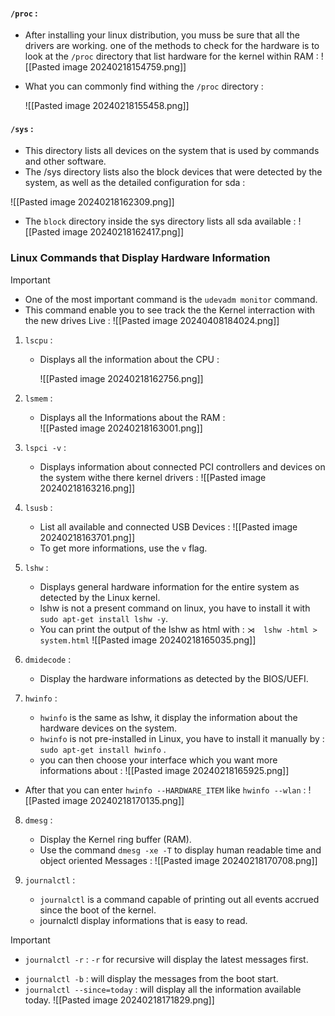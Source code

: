 

#### `/proc` :

- After installing your linux distribution, you muss be sure that all the drivers are working. one of the methods to check for the hardware is to look at the `/proc` directory that list hardware for the kernel within RAM :
  ![[Pasted image 20240218154759.png]]

- What you can commonly find withing the `/proc` directory :
  
  ![[Pasted image 20240218155458.png]]

#### `/sys` :

- This directory lists all devices on the system that is used by commands and other software.
- The /sys directory lists also the block devices that were detected by the system, as well as the detailed configuration for sda :

![[Pasted image 20240218162309.png]]

- The `block` directory inside the sys directory lists all sda available :
  ![[Pasted image 20240218162417.png]]

### Linux Commands that Display Hardware Information


> [!Important]
> - One of the most important command is the `udevadm monitor` command.
> - This command enable you to see track the the Kernel interraction with the new drives Live :
>   ![[Pasted image 20240408184024.png]]
> 

  
1. `lscpu` :
   - Displays all the information about the CPU :
     
     ![[Pasted image 20240218162756.png]]

2. `lsmem` :
   -  Displays all the Informations about the RAM :    
     ![[Pasted image 20240218163001.png]]
 
3. `lspci -v` :
   - Displays information about connected PCI controllers and devices on the system withe there kernel drivers :
     ![[Pasted image 20240218163216.png]]

4. `lsusb` :
   - List all available and connected USB Devices :
     ![[Pasted image 20240218163701.png]]
   - To get more informations, use the `v` flag.
5. `lshw` :
   - Displays general hardware information for the entire system as detected by the Linux kernel.
   - lshw is not a present command on linux, you have to install it with `sudo apt-get install lshw -y`.
   - You can print the output of the lshw as html with : `⋊  lshw -html > system.html`
     ![[Pasted image 20240218165035.png]]
   

6. `dmidecode` :
   - Display the hardware informations as detected by the BIOS/UEFI.
7. `hwinfo` :
   - `hwinfo` is the same as lshw, it display the information about the hardware devices on the system.
   - `hwinfo` is not pre-installed in Linux, you have to install it manually by :  `sudo apt-get install hwinfo` .
   - you can then choose your interface which you want more informations about :
     ![[Pasted image 20240218165925.png]]
     
  - After that you can enter `hwinfo --HARDWARE_ITEM` like `hwinfo --wlan` :
    ![[Pasted image 20240218170135.png]]

8. `dmesg` :
   - Display the Kernel ring buffer (RAM).
   - Use the command `dmesg -xe -T` to display human readable time and object oriented Messages :
     ![[Pasted image 20240218170708.png]]

9. `journalctl` :
   - `journalctl` is a command capable of printing out all events accrued since the boot of the kernel.
   - journalctl display informations that is easy to read.

> [!Important]
>    - `journalctl -r` : `-r` for recursive will display the latest messages first.

   - `journalctl -b` : will display the messages from the boot start.
   - `journalctl --since=today` : will display all the information available today.
     ![[Pasted image 20240218171829.png]]
